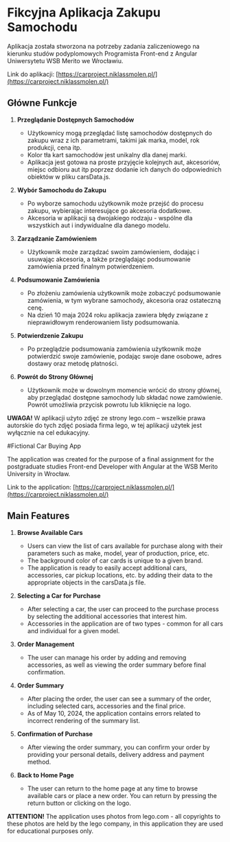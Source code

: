 # Fikcyjna Aplikacja Zakupu Samochodu

Aplikacja została stworzona na potrzeby zadania zaliczeniowego na kierunku studów podyplomowych Programista Front-end z Angular Uniwersytetu WSB Merito we Wrocławiu.

Link do aplikacji: [https://carproject.niklassmolen.pl/](https://carproject.niklassmolen.pl/)

## Główne Funkcje

1. **Przeglądanie Dostępnych Samochodów**

   - Użytkownicy mogą przeglądać listę samochodów dostępnych do zakupu wraz z ich parametrami, takimi jak marka, model, rok produkcji, cena itp.
   - Kolor tła kart samochodów jest unikalny dla danej marki.
   - Aplikacja jest gotowa na proste przyjęcie kolejnych aut, akcesoriów, miejsc odbioru aut itp poprzez dodanie ich danych do odpowiednich obiektów w pliku carsData.js.

2. **Wybór Samochodu do Zakupu**

   - Po wyborze samochodu użytkownik może przejść do procesu zakupu, wybierając interesujące go akcesoria dodatkowe.
   - Akcesoria w aplikacji są dwojakiego rodzaju - wspólne dla wszystkich aut i indywidualne dla danego modelu.

3. **Zarządzanie Zamówieniem**

   - Użytkownik może zarządzać swoim zamówieniem, dodając i usuwając akcesoria, a także przeglądając podsumowanie zamówienia przed finalnym potwierdzeniem.

4. **Podsumowanie Zamówienia**

   - Po złożeniu zamówienia użytkownik może zobaczyć podsumowanie zamówienia, w tym wybrane samochody, akcesoria oraz ostateczną cenę.
   - Na dzień 10 maja 2024 roku aplikacja zawiera błędy związane z nieprawidłowym renderowaniem listy podsumowania.

5. **Potwierdzenie Zakupu**

   - Po przeglądzie podsumowania zamówienia użytkownik może potwierdzić swoje zamówienie, podając swoje dane osobowe, adres dostawy oraz metodę płatności.

6. **Powrót do Strony Głównej**
   - Użytkownik może w dowolnym momencie wrócić do strony głównej, aby przeglądać dostępne samochody lub składać nowe zamówienie. Powrót umożliwia przycisk powrotu lub kliknięcie na logo.

**UWAGA!**
W aplikacji użyto zdjęć ze strony lego.com – wszelkie prawa autorskie do tych zdjęć posiada firma lego, w tej aplikacji użytek jest wyłącznie na cel edukacyjny.

#Fictional Car Buying App

The application was created for the purpose of a final assignment for the postgraduate studies Front-end Developer with Angular at the WSB Merito University in Wrocław.

Link to the application: [https://carproject.niklassmolen.pl/](https://carproject.niklassmolen.pl/)

## Main Features

1. **Browse Available Cars**

   - Users can view the list of cars available for purchase along with their parameters such as make, model, year of production, price, etc.
   - The background color of car cards is unique to a given brand.
   - The application is ready to easily accept additional cars, accessories, car pickup locations, etc. by adding their data to the appropriate objects in the carsData.js file.

2. **Selecting a Car for Purchase**

   - After selecting a car, the user can proceed to the purchase process by selecting the additional accessories that interest him.
   - Accessories in the application are of two types - common for all cars and individual for a given model.

3. **Order Management**

   - The user can manage his order by adding and removing accessories, as well as viewing the order summary before final confirmation.

4. **Order Summary**

   - After placing the order, the user can see a summary of the order, including selected cars, accessories and the final price.
   - As of May 10, 2024, the application contains errors related to incorrect rendering of the summary list.

5. **Confirmation of Purchase**

   - After viewing the order summary, you can confirm your order by providing your personal details, delivery address and payment method.

6. **Back to Home Page**
   - The user can return to the home page at any time to browse available cars or place a new order. You can return by pressing the return button or clicking on the logo.

**ATTENTION!**
The application uses photos from lego.com - all copyrights to these photos are held by the lego company, in this application they are used for educational purposes only.
